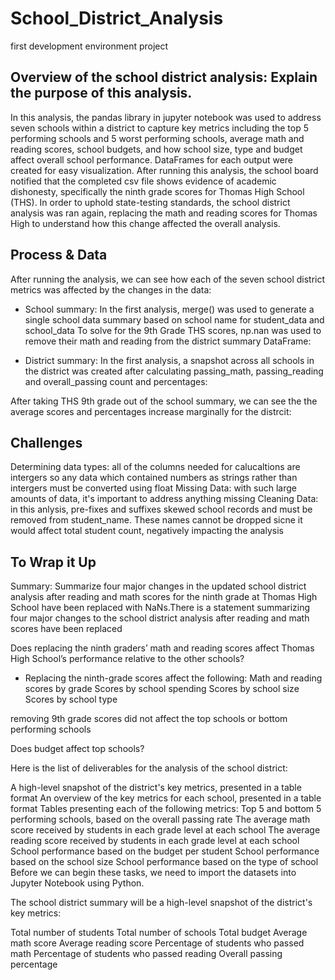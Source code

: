 # School_District_Analysis
first development environment project

## Overview of the school district analysis: Explain the purpose of this analysis.
In this analysis, the pandas library in jupyter notebook was used to address seven schools within a district to capture key metrics including the top 5 performing schools and 5 worst performing schools, average math and reading scores, school budgets, and how school size, type and budget affect overall school performance. DataFrames for each output were created for easy visualization. After running this analysis, the school board notified that the completed csv file shows evidence of academic dishonesty, specifically the ninth grade scores for Thomas High School (THS). In order to uphold state-testing standards, the school district analysis was ran again, replacing the math and reading scores for Thomas High to understand how this change affected the overall analysis.

## Process & Data
After running the analysis, we can see how each of the seven school district metrics was affected by the changes in the data:

- School summary: In the first analysis, merge() was used to generate a single school data summary based on school name for student_data and school_data
To solve for the 9th Grade THS scores, np.nan was used to remove their math and reading from the district summary DataFrame:

- District summary: In the first analysis, a snapshot across all schools in the district was created after calculating passing_math, passing_reading and overall_passing count and percentages:
 
After taking THS 9th grade out of the school summary, we can see the the average scores and percentages increase marginally for the distrcit:

## Challenges
Determining data types: all of the columns needed for calucaltions are intergers so any data which contained numbers as strings rather than intergers must be converted using float
Missing Data: with such large amounts of data, it's important to address anything missing
Cleaning Data: in this anlysis, pre-fixes and suffixes skewed school records and must be removed from student_name. These names cannot be dropped sicne it would affect total student count, negatively impacting the analysis

## To Wrap it Up
Summary: Summarize four major changes in the updated school district analysis after reading and math scores for the ninth grade at Thomas High School have been replaced with NaNs.There is a statement summarizing four major changes to the school district analysis after reading and math scores have been replaced

Does replacing the ninth graders’ math and reading scores affect Thomas High School’s performance relative to the other schools?
- Replacing the ninth-grade scores affect the following:
Math and reading scores by grade
Scores by school spending
Scores by school size
Scores by school type

removing 9th grade scores did not affect the top schools or bottom performing schools

Does budget affect top schools?

Here is the list of deliverables for the analysis of the school district: 

A high-level snapshot of the district's key metrics, presented in a table format
An overview of the key metrics for each school, presented in a table format
Tables presenting each of the following metrics:
Top 5 and bottom 5 performing schools, based on the overall passing rate
The average math score received by students in each grade level at each school
The average reading score received by students in each grade level at each school
School performance based on the budget per student
School performance based on the school size 
School performance based on the type of school
Before we can begin these tasks, we need to import the datasets into Jupyter Notebook using Python.





The school district summary will be a high-level snapshot of the district's key metrics:

Total number of students
Total number of schools
Total budget
Average math score
Average reading score
Percentage of students who passed math
Percentage of students who passed reading
Overall passing percentage
